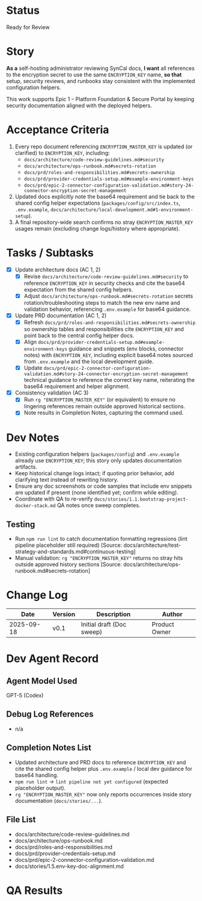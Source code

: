 # Status
Ready for Review

# Story
**As a** self-hosting administrator reviewing SynCal docs,
**I want** all references to the encryption secret to use the same `ENCRYPTION_KEY` name,
**so that** setup, security reviews, and runbooks stay consistent with the implemented configuration helpers.

This work supports Epic 1 – Platform Foundation & Secure Portal by keeping security documentation aligned with the deployed helpers.

# Acceptance Criteria
1. Every repo document referencing `ENCRYPTION_MASTER_KEY` is updated (or clarified) to `ENCRYPTION_KEY`, including:
   - `docs/architecture/code-review-guidelines.md#security`
   - `docs/architecture/ops-runbook.md#secrets-rotation`
   - `docs/prd/roles-and-responsibilities.md#secrets-ownership`
   - `docs/prd/provider-credentials-setup.md#example-environment-keys`
   - `docs/prd/epic-2-connector-configuration-validation.md#story-24-connector-encryption-secret-management`
2. Updated docs explicitly note the base64 requirement and tie back to the shared config helper expectations (`packages/config/src/index.ts`, `.env.example`, `docs/architecture/local-development.md#1-environment-setup`).
3. A final repository-wide search confirms no stray `ENCRYPTION_MASTER_KEY` usages remain (excluding change logs/history where appropriate).

# Tasks / Subtasks
- [x] Update architecture docs (AC 1, 2)
  - [x] Revise `docs/architecture/code-review-guidelines.md#security` to reference `ENCRYPTION_KEY` in security checks and cite the base64 expectation from the shared config helpers.
  - [x] Adjust `docs/architecture/ops-runbook.md#secrets-rotation` secrets rotation/troubleshooting steps to match the new env name and validation behavior, referencing `.env.example` for base64 guidance.

- [x] Update PRD documentation (AC 1, 2)
  - [x] Refresh `docs/prd/roles-and-responsibilities.md#secrets-ownership` so ownership tables and responsibilities cite `ENCRYPTION_KEY` and point back to the central config helper docs.
  - [x] Align `docs/prd/provider-credentials-setup.md#example-environment-keys` guidance and snippets (env blocks, connector notes) with `ENCRYPTION_KEY`, including explicit base64 notes sourced from `.env.example` and the local development guide.
  - [x] Update `docs/prd/epic-2-connector-configuration-validation.md#story-24-connector-encryption-secret-management` technical guidance to reference the correct key name, reiterating the base64 requirement and helper alignment.

- [x] Consistency validation (AC 3)
  - [x] Run `rg "ENCRYPTION_MASTER_KEY"` (or equivalent) to ensure no lingering references remain outside approved historical sections.
  - [x] Note results in Completion Notes, capturing the command used.

# Dev Notes
- Existing configuration helpers (`packages/config`) and `.env.example` already use `ENCRYPTION_KEY`; this story only updates documentation artifacts.
- Keep historical change logs intact; if quoting prior behavior, add clarifying text instead of rewriting history.
- Ensure any doc screenshots or code samples that include env snippets are updated if present (none identified yet; confirm while editing).
- Coordinate with QA to re-verify `docs/stories/1.1.bootstrap-project-docker-stack.md` QA notes once sweep completes.

## Testing
- Run `npm run lint` to catch documentation formatting regressions (lint pipeline placeholder still required) [Source: docs/architecture/test-strategy-and-standards.md#continuous-testing]
- Manual validation: `rg "ENCRYPTION_MASTER_KEY"` returns no stray hits outside approved history sections [Source: docs/architecture/ops-runbook.md#secrets-rotation]

# Change Log
| Date       | Version | Description               | Author       |
|------------|---------|---------------------------|--------------|
| 2025-09-18 | v0.1    | Initial draft (Doc sweep) | Product Owner |

# Dev Agent Record
## Agent Model Used
GPT-5 (Codex)
## Debug Log References
- n/a
## Completion Notes List
- Updated architecture and PRD docs to reference `ENCRYPTION_KEY` and cite the shared config helper plus `.env.example` / local dev guidance for base64 handling.
- `npm run lint` → `lint pipeline not yet configured` (expected placeholder output).
- `rg "ENCRYPTION_MASTER_KEY"` now only reports occurrences inside story documentation (`docs/stories/...`).
## File List
- docs/architecture/code-review-guidelines.md
- docs/architecture/ops-runbook.md
- docs/prd/roles-and-responsibilities.md
- docs/prd/provider-credentials-setup.md
- docs/prd/epic-2-connector-configuration-validation.md
- docs/stories/1.5.env-key-doc-alignment.md
# QA Results
